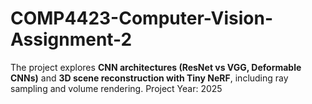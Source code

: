 # COMP4423-Computer-Vision-Assignment-2
The project explores **CNN architectures (ResNet vs VGG, Deformable CNNs)** and **3D scene reconstruction with Tiny NeRF**, including ray sampling and volume rendering. Project Year: 2025
